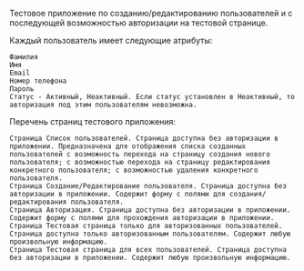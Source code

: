 Тестовое приложение по созданию/редактированию пользователей и с последующей возможностью авторизации на тестовой странице. 

Каждый пользователь имеет следующие атрибуты:

    Фамилия
    Имя
    Email
    Номер телефона
    Пароль
    Статус - Активный, Неактивный. Если статус установлен в Неактивный, то авторизация под этим пользователям невозможна. 

Перечень страниц тестового приложения:

    Страница Список пользователей. Страница доступна без авторизации в приложении. Предназначена для отображения списка созданных пользователей с возможность перехода на страницу создания нового пользователя; с возможностью перехода на страницу редактирования конкретного пользователя; с возможностью удаления конкретного пользователя.
    Страница Создание/Редактирование пользователя. Страница доступна без авторизации в приложении. Содержит форму с полями для создания/редактирования пользователя.
    Страница Авторизация. Страница доступна без авторизации в приложении. Содержит форму с полями для прохождения авторизации в приложении.
    Страница Тестовая страница только для авторизованных пользователей. Страница доступна только авторизованным пользователям. Содержит любую произвольную информацию.
    Страница Тестовая страница для всех пользователей. Страница доступна без авторизации в приложении. Содержит любую произвольную информацию.